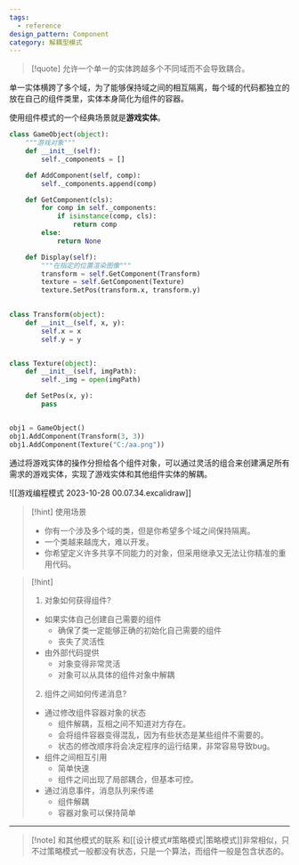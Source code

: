 ```yaml
---
tags:
  - reference
design_pattern: Component
category: 解耦型模式
---
```

> [!quote]
   允许一个单一的实体跨越多个不同域而不会导致耦合。
   >
   单一实体横跨了多个域，为了能够保持域之间的相互隔离，每个域的代码都独立的放在自己的组件类里，实体本身简化为组件的容器。

使用组件模式的一个经典场景就是**游戏实体**。

```python
class GameObject(object):
	"""游戏对象"""
	def __init__(self):
		self._components = []

	def AddComponent(self, comp):
		self._components.append(comp)

	def GetComponent(cls):
		for comp in self._components:
			if isinstance(comp, cls):
				return comp
		else:
			return None

	def Display(self):
		"""在指定的位置渲染图像"""
		transform = self.GetComponent(Transform)
		texture = self.GetComponent(Texture)
		texture.SetPos(transform.x, transform.y)
		

class Transform(object):
	def __init__(self, x, y):
		self.x = x
		self.y = y


class Texture(object):
	def __init__(self, imgPath):
		self._img = open(imgPath)

	def SetPos(x, y):
		pass


obj1 = GameObject()
obj1.AddComponent(Transform(3, 3))
obj1.AddComponent(Texture("C:/aa.png"))
```

通过将游戏实体的操作分担给各个组件对象，可以通过灵活的组合来创建满足所有需求的游戏实体，实现了游戏实体和其他组件实体的解耦。

![[游戏编程模式 2023-10-28 00.07.34.excalidraw]]

> [!hint] 使用场景
> - 你有一个涉及多个域的类，但是你希望多个域之间保持隔离。
> - 一个类越来越庞大，难以开发。
> - 你希望定义许多共享不同能力的对象，但采用继承又无法让你精准的重用代码。

> [!hint]
> 1. 对象如何获得组件?
>	- 如果实体自己创建自己需要的组件
>		- 确保了类一定能够正确的初始化自己需要的组件
>		- 丧失了灵活性
>	- 由外部代码提供
>		- 对象变得非常灵活
>		- 对象可以从具体的组件对象中解耦
> 2. 组件之间如何传递消息?
>	- 通过修改组件容器对象的状态
>		- 组件解耦，互相之间不知道对方存在。
>		- 会将组件容器变得混乱，因为有些状态是某些组件不需要的。
>		- 状态的修改顺序将会决定程序的运行结果，非常容易导致bug。
>	- 组件之间相互引用
>		- 简单快速
>		- 组件之间出现了局部耦合，但基本可控。
>	- 通过消息事件，消息队列来传递
>		- 组件解耦
>		- 容器对象可以保持简单

---

> [!note] 和其他模式的联系
> 和[[设计模式#策略模式|策略模式]]非常相似，只不过策略模式一般都没有状态，只是一个算法，而组件一般是包含状态的。
